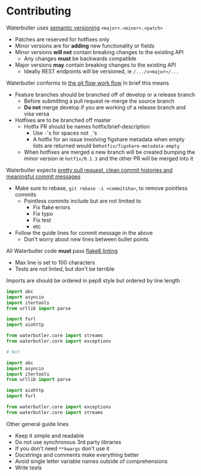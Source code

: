 # Contributing
Waterbutler uses [semantic versioning](http://semver.org/) `<major>.<minor>.<patch>`
* Patches are reserved for hotfixes only
* Minor versions are for **adding** new functionality or fields
* Minor versions **will not** contain breaking changes to the existing API
    - Any changes **must** be backwards compatible
* Major versions **may** contain breaking changes to the existing API
    - Ideally REST endpoints will be versioned, ie `/.../v<major>/...`


Waterbutler conforms to [the git flow work flow](http://nvie.com/posts/a-successful-git-branching-model/)
In brief this means
* Feature branches should be branched off of develop or a release branch
    - Before submitting a pull request re-merge the source branch
    - **Do not** merge develop if you are working of a release branch and visa versa
* Hotfixes are to be branched off master
    - Hotfix PR should be names hotfix/brief-description
        * Use `-`'s for spaces not `_`'s
        * A hotfix for an issue involving figshare metadata when empty lists are returned would be`hotfix/figshare-metadata-empty`
    - When hotfixes are merged a new branch will be created bumping the minor version ie `hotfix/0.1.3` and the other PR will be merged into it

Waterbutler expects [pretty pull request, clean commit histories and meaningful commit messages](http://justinhileman.info/article/changing-history/)
* Make sure to rebase, `git rebase -i <commitsha>`, to remove pointless commits
    - Pointless commits include but are not limited to
        * Fix flake errors
        * Fix typo
        * Fix test
        * etc
* Follow the guide lines for commit message in the above
    - Don't worry about new lines between bullet points


All Waterbutler code **must** pass [flake8 linting](https://www.python.org/dev/peps/pep-0008/)
* Max line is set to 100 characters
* Tests are not linted, but don't be terrible

Imports are should be ordered in pep8 style but ordered by line length

```python
import abc
import asyncio
import itertools
from urllib import parse

import furl
import aiohttp

from waterbutler.core import streams
from waterbutler.core import exceptions

# Not

import abc
import asyncio
import itertools
from urllib import parse

import aiohttp
import furl

from waterbutler.core import exceptions
from waterbutler.core import streams

```

Other general guide lines
* Keep it simple and readable
* Do not use synchronous 3rd party libraries
* If you don't need `**kwargs` don't use it
* Docstrings and comments make everything better
* Avoid single letter variable names outside of comprehensions
* Write tests

